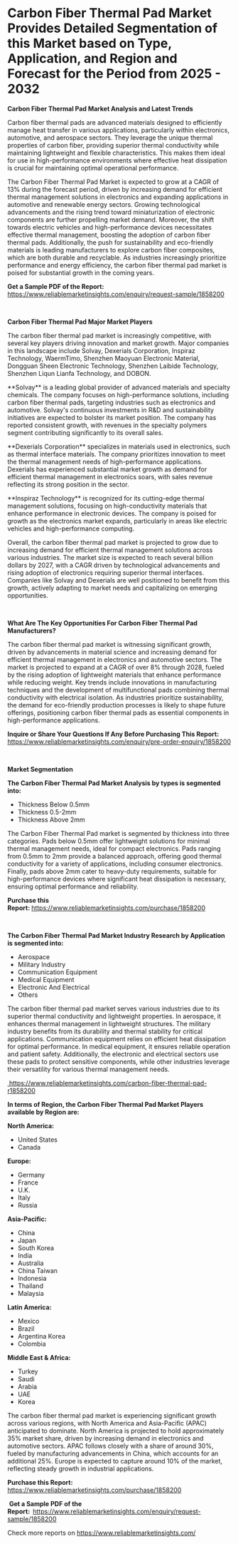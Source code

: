 <p><h1>Carbon Fiber Thermal Pad Market Provides Detailed Segmentation of this Market based on Type, Application, and Region and Forecast for the Period from 2025 - 2032</h1></p><p><strong>Carbon Fiber Thermal Pad Market Analysis and Latest Trends</strong></p>
<p><p>Carbon fiber thermal pads are advanced materials designed to efficiently manage heat transfer in various applications, particularly within electronics, automotive, and aerospace sectors. They leverage the unique thermal properties of carbon fiber, providing superior thermal conductivity while maintaining lightweight and flexible characteristics. This makes them ideal for use in high-performance environments where effective heat dissipation is crucial for maintaining optimal operational performance.</p><p>The Carbon Fiber Thermal Pad Market is expected to grow at a CAGR of 13% during the forecast period, driven by increasing demand for efficient thermal management solutions in electronics and expanding applications in automotive and renewable energy sectors. Growing technological advancements and the rising trend toward miniaturization of electronic components are further propelling market demand. Moreover, the shift towards electric vehicles and high-performance devices necessitates effective thermal management, boosting the adoption of carbon fiber thermal pads. Additionally, the push for sustainability and eco-friendly materials is leading manufacturers to explore carbon fiber composites, which are both durable and recyclable. As industries increasingly prioritize performance and energy efficiency, the carbon fiber thermal pad market is poised for substantial growth in the coming years.</p></p>
<p><strong>Get a Sample PDF of the Report:&nbsp;</strong> <a href="https://www.reliablemarketinsights.com/enquiry/request-sample/1858200?utm_campaign=3204&utm_medium=2&utm_source=Github&utm_content=ia&utm_term=02042025&utm_id=carbon-fiber-thermal-pad">https://www.reliablemarketinsights.com/enquiry/request-sample/1858200</a></p>
<p>&nbsp;</p>
<p><strong>Carbon Fiber Thermal Pad Major Market Players</strong></p>
<p><p>The carbon fiber thermal pad market is increasingly competitive, with several key players driving innovation and market growth. Major companies in this landscape include Solvay, Dexerials Corporation, Inspiraz Technology, WaermTimo, Shenzhen Maoyuan Electronic Material, Dongguan Sheen Electronic Technology, Shenzhen Laibide Technology, Shenzhen Liqun Lianfa Technology, and DOBON.</p><p>**Solvay** is a leading global provider of advanced materials and specialty chemicals. The company focuses on high-performance solutions, including carbon fiber thermal pads, targeting industries such as electronics and automotive. Solvay's continuous investments in R&D and sustainability initiatives are expected to bolster its market position. The company has reported consistent growth, with revenues in the specialty polymers segment contributing significantly to its overall sales.</p><p>**Dexerials Corporation** specializes in materials used in electronics, such as thermal interface materials. The company prioritizes innovation to meet the thermal management needs of high-performance applications. Dexerials has experienced substantial market growth as demand for efficient thermal management in electronics soars, with sales revenue reflecting its strong position in the sector.</p><p>**Inspiraz Technology** is recognized for its cutting-edge thermal management solutions, focusing on high-conductivity materials that enhance performance in electronic devices. The company is poised for growth as the electronics market expands, particularly in areas like electric vehicles and high-performance computing.</p><p>Overall, the carbon fiber thermal pad market is projected to grow due to increasing demand for efficient thermal management solutions across various industries. The market size is expected to reach several billion dollars by 2027, with a CAGR driven by technological advancements and rising adoption of electronics requiring superior thermal interfaces. Companies like Solvay and Dexerials are well positioned to benefit from this growth, actively adapting to market needs and capitalizing on emerging opportunities.</p></p>
<p>&nbsp;</p>
<p><strong>What Are The Key Opportunities For Carbon Fiber Thermal Pad Manufacturers?</strong></p>
<p><p>The carbon fiber thermal pad market is witnessing significant growth, driven by advancements in material science and increasing demand for efficient thermal management in electronics and automotive sectors. The market is projected to expand at a CAGR of over 8% through 2028, fueled by the rising adoption of lightweight materials that enhance performance while reducing weight. Key trends include innovations in manufacturing techniques and the development of multifunctional pads combining thermal conductivity with electrical isolation. As industries prioritize sustainability, the demand for eco-friendly production processes is likely to shape future offerings, positioning carbon fiber thermal pads as essential components in high-performance applications.</p></p>
<p><strong>Inquire or Share Your Questions If Any Before Purchasing This Report:</strong> <a href="https://www.reliablemarketinsights.com/enquiry/pre-order-enquiry/1858200?utm_campaign=3204&utm_medium=2&utm_source=Github&utm_content=ia&utm_term=02042025&utm_id=carbon-fiber-thermal-pad">https://www.reliablemarketinsights.com/enquiry/pre-order-enquiry/1858200</a></p>
<p>&nbsp;</p>
<p><strong>Market Segmentation</strong></p>
<p><strong>The Carbon Fiber Thermal Pad Market Analysis by types is segmented into:</strong></p>
<p><ul><li>Thickness Below 0.5mm</li><li>Thickness 0.5-2mm</li><li>Thickness Above 2mm</li></ul></p>
<p><p>The Carbon Fiber Thermal Pad market is segmented by thickness into three categories. Pads below 0.5mm offer lightweight solutions for minimal thermal management needs, ideal for compact electronics. Pads ranging from 0.5mm to 2mm provide a balanced approach, offering good thermal conductivity for a variety of applications, including consumer electronics. Finally, pads above 2mm cater to heavy-duty requirements, suitable for high-performance devices where significant heat dissipation is necessary, ensuring optimal performance and reliability.</p></p>
<p><strong>Purchase this Report:&nbsp;</strong><a href="https://www.reliablemarketinsights.com/purchase/1858200?utm_campaign=3204&utm_medium=2&utm_source=Github&utm_content=ia&utm_term=02042025&utm_id=carbon-fiber-thermal-pad">https://www.reliablemarketinsights.com/purchase/1858200</a></p>
<p>&nbsp;</p>
<p><strong>The Carbon Fiber Thermal Pad Market Industry Research by Application is segmented into:</strong></p>
<p><ul><li>Aerospace</li><li>Military Industry</li><li>Communication Equipment</li><li>Medical Equipment</li><li>Electronic And Electrical</li><li>Others</li></ul></p>
<p><p>The carbon fiber thermal pad market serves various industries due to its superior thermal conductivity and lightweight properties. In aerospace, it enhances thermal management in lightweight structures. The military industry benefits from its durability and thermal stability for critical applications. Communication equipment relies on efficient heat dissipation for optimal performance. In medical equipment, it ensures reliable operation and patient safety. Additionally, the electronic and electrical sectors use these pads to protect sensitive components, while other industries leverage their versatility for various thermal management needs.</p></p>
<p><a href="https://www.reliablemarketinsights.com/carbon-fiber-thermal-pad-r1858200?utm_campaign=3204&utm_medium=2&utm_source=Github&utm_content=ia&utm_term=02042025&utm_id=carbon-fiber-thermal-pad">&nbsp;https://www.reliablemarketinsights.com/carbon-fiber-thermal-pad-r1858200</a></p>
<p><strong>In terms of Region, the Carbon Fiber Thermal Pad Market Players available by Region are:</strong></p>
<p>
    <p> <strong> North America: </strong>
        <ul>
            <li>United States</li>
            <li>Canada</li>
        </ul>
        </p> 
    <p> <strong> Europe: </strong>
        <ul>
            <li>Germany</li>
            <li>France</li>
            <li>U.K.</li>
            <li>Italy</li>
            <li>Russia</li>
        </ul>
        </p> 
    <p> <strong> Asia-Pacific: </strong>
        <ul>
            <li>China</li>
            <li>Japan</li>
            <li>South Korea</li>
            <li>India</li>
            <li>Australia</li>
            <li>China Taiwan</li>
            <li>Indonesia</li>
            <li>Thailand</li>
            <li>Malaysia</li>
        </ul>
        </p> 
    <p> <strong> Latin America: </strong>
        <ul>
            <li>Mexico</li>
            <li>Brazil</li>
            <li>Argentina Korea</li>
            <li>Colombia</li>
        </ul>
        </p> 
    <p> <strong> Middle East & Africa: </strong>
        <ul>
            <li>Turkey</li>
            <li>Saudi</li>
            <li>Arabia</li>
            <li>UAE</li>
            <li>Korea</li>
        </ul>
    </p>
    </p>
<p><p>The carbon fiber thermal pad market is experiencing significant growth across various regions, with North America and Asia-Pacific (APAC) anticipated to dominate. North America is projected to hold approximately 35% market share, driven by increasing demand in electronics and automotive sectors. APAC follows closely with a share of around 30%, fueled by manufacturing advancements in China, which accounts for an additional 25%. Europe is expected to capture around 10% of the market, reflecting steady growth in industrial applications.</p></p>
<p><strong>Purchase this Report: </strong><a href="https://www.reliablemarketinsights.com/purchase/1858200?utm_campaign=3204&utm_medium=2&utm_source=Github&utm_content=ia&utm_term=02042025&utm_id=carbon-fiber-thermal-pad">https://www.reliablemarketinsights.com/purchase/1858200</a></p>
<p>&nbsp;<strong>Get a Sample PDF of the Report:&nbsp;&nbsp;</strong><a href="https://www.reliablemarketinsights.com/enquiry/request-sample/1858200?utm_campaign=3204&utm_medium=2&utm_source=Github&utm_content=ia&utm_term=02042025&utm_id=carbon-fiber-thermal-pad">https://www.reliablemarketinsights.com/enquiry/request-sample/1858200</a></p>
<p><strong></strong></p>
<p>Check more reports on <a href="https://www.reliablemarketinsights.com/?utm_campaign=3204&utm_medium=2&utm_source=Github&utm_content=ia&utm_term=02042025&utm_id=carbon-fiber-thermal-pad">https://www.reliablemarketinsights.com/</a></p>